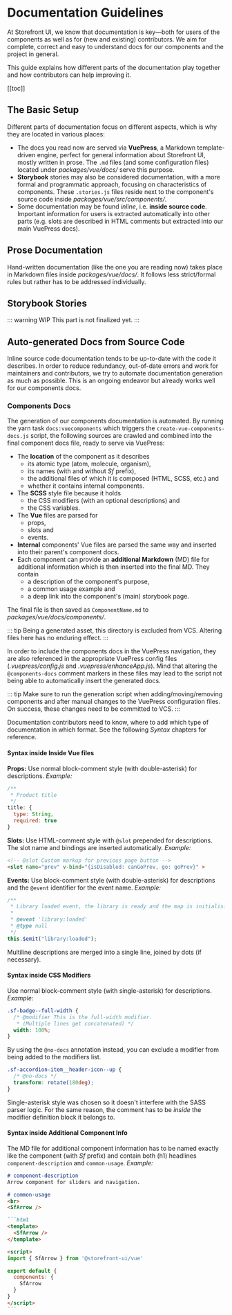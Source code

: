 # Documentation Guidelines

At Storefront UI, we know that documentation is key—both for users of the components as well as for (new and existing) contributors. We aim for complete, correct and easy to understand docs for our components and the project in general.

This guide explains how different parts of the documentation play together and how contributors can help improving it.

[[toc]]


## The Basic Setup

Different parts of documentation focus on different aspects, which is why they are located in various places:

- The docs you read now are served via **VuePress**, a Markdown template-driven engine, perfect for general information about Storefront UI, mostly written in prose. The `.md` files (and some configuration files) located under _packages/vue/docs/_ serve this purpose.
- **Storybook** stories may also be considered documentation, with a more formal and programmatic approach, focusing on characteristics of components. These `.stories.js` files reside next to the component's source code inside _packages/vue/src/components/_.
- Some documentation may be found _inline_, i.e. **inside source code**. Important information for users is extracted automatically into other parts (e.g. slots are described in HTML comments but extracted into our main VuePress docs).


## Prose Documentation

Hand-written documentation (like the one you are reading now) takes place in Markdown files inside _packages/vue/docs/_. It follows less strict/formal rules but rather has to be addressed individually.


## Storybook Stories

::: warning WIP
This part is not finalized yet. 
:::


## Auto-generated Docs from Source Code

Inline source code documentation tends to be up-to-date with the code it describes. In order to reduce redundancy, out-of-date errors and work for maintainers and contributors, we try to automate documentation generation as much as possible. This is an ongoing endeavor but already works well for our components docs.

### Components Docs

The generation of our components documentation is automated. By running the yarn task `docs:vuecomponents` which triggers the `create-vue-components-docs.js` script, the following sources are crawled and combined into the final component docs file, ready to serve via VuePress:

- The **location** of the component as it describes
    - its atomic type (atom, molecule, organism),
    - its names (with and without _Sf_ prefix),
    - the additional files of which it is composed (HTML, SCSS, etc.) and
    - whether it contains internal components.
- The **SCSS** style file because it holds
    - the CSS modifiers (with an optional descriptions) and
    - the CSS variables.
- The **Vue** files are parsed for
    - props,
    - slots and
    - events.
- **Internal** components' Vue files are parsed the same way and inserted into their parent's component docs.
- Each component can provide an **additional Markdown** (MD) file for additional information which is then inserted into the final MD. They contain
    - a description of the component's purpose,
    - a common usage example and
    - a deep link into the component's (main) storybook page.

The final file is then saved as `ComponentName.md` to _packages/vue/docs/components/_.

::: tip 
Being a generated asset, this directory is excluded from VCS. Altering files here has no enduring effect.
:::

In order to include the components docs in the VuePress navigation, they are also referenced in the appropriate VuePress config files (_.vuepress/config.js_ and _.vuepress/enhanceApp.js_). Mind that altering the `@components-docs` comment markers in these files may lead to the script not being able to automatically insert the generated docs.

::: tip
Make sure to run the generation script when adding/moving/removing components and after manual changes to the VuePress configuration files. On success, these changes need to be committed to VCS.
:::

Documentation contributors need to know, where to add which type of documentation in which format. See the following _Syntax_ chapters for reference.

#### Syntax inside Inside Vue files

**Props:** Use normal block-comment style (with double-asterisk) for descriptions. _Example:_
```js
/**
 * Product title
 */
title: {
  type: String,
  required: true
}
```

**Slots:** Use HTML-comment style with `@slot` prepended for descriptions. The slot name and bindings are inserted automatically. _Example:_
```html
<!-- @slot Custom markup for previous page button -->
<slot name="prev" v-bind="{isDisabled: canGoPrev, go: goPrev}" >
```

**Events:** Use block-comment style (with double-asterisk) for descriptions and the `@event` identifier for the event name. _Example:_
```js
/**
 * Library loaded event, the library is ready and the map is initialising
 *
 * @event 'library:loaded'
 * @type null
 */
this.$emit("library:loaded");
```

Multiline descriptions are merged into a single line, joined by dots (if necessary).

#### Syntax inside CSS Modifiers

Use normal block-comment style (with single-asterisk) for descriptions. _Example:_
```css
.sf-badge--full-width {
  /* @modifier This is the full-width modifier.
   * (Multiple lines get concatenated) */
  width: 100%;
}
```

By using the `@no-docs` annotation instead, you can exclude a modifier from being added to the modifiers list.
```css
.sf-accordion-item__header-icon--up {
  /* @no-docs */
  transform: rotate(180deg);
}
```

Single-asterisk style was chosen so it doesn't interfere with the SASS parser logic. For the same reason, the comment has to be _inside_ the modifier definition block it belongs to.

#### Syntax inside Additional Component Info

The MD file for additional component information has to be named exactly like the component (with _Sf_ prefix) and contain both (h1) headlines `component-description` and `common-usage`. _Example:_

````markdown
# component-description
Arrow component for sliders and navigation.

# common-usage
<br>
<SfArrow />

```html 
<template>
  <SfArrow />
</template>

<script>
import { SfArrow } from '@storefront-ui/vue'

export default {
  components: {
    SfArrow
  }
}
</script>
```
````
